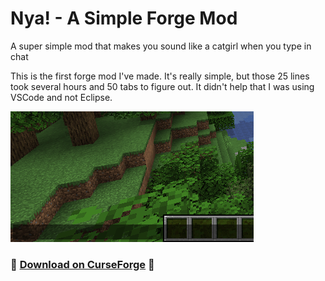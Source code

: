 # Nya! - A Simple Forge Mod

A super simple mod that makes you sound like a catgirl when you type in chat

This is the first forge mod I've made. It's really simple, but those 25 lines took several hours and 50 tabs to figure out. It didn't help that I was using VSCode and not Eclipse.

![A gif showing off the mod](images/demo.gif)

### 💾 [Download on CurseForge](https://www.curseforge.com/minecraft/mc-mods/nya) 💾